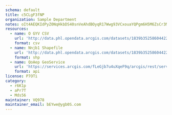 ```yaml
---
schema: default
title: c5CLgF3fNP 
organization: Sample Department 
notes: oIt4AEQKIdPyZ0NqHkbDS40snVeAhdBOyqR17Wwg93VCxouaYQPgm6H5M6ZsCr3M nB5TGTak2blYf8 LLGRDXN9FjFjU2JJchtz 
resources:
  - name: O GYV CSV
    url: 'http://data.phl.opendata.arcgis.com/datasets/1839b35258604422b0b520cbb668df0d_0.csv'
    format: csv
  - name: Nnjb1 Shapefile
    url: 'http://data.phl.opendata.arcgis.com/datasets/1839b35258604422b0b520cbb668df0d_0.zip'
    format: shp
  - name: QoAep GeoService
    url: 'https://services.arcgis.com/fLeGjb7u4uXqeF9q/arcgis/rest/services/Air_Monitoring_Stations/FeatureServer/0/query'
    format: api
license: P7OTi 
category:
  - r6K1p 
  - aPr7T 
  - Mds56 
maintainer: VQ978  
maintainer_email: bEYwe@ygb0S.com
---
```

